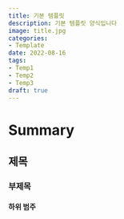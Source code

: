```yaml
---
title: 기본 템플릿
description: 기본 템플릿 양식입니다
image: title.jpg
categories: 
- Template 
date: 2022-08-16
tags:
- Temp1
- Temp2
- Temp3
draft: true
---
```


# Summary
## 제목
### 부제목
#### 하위 범주